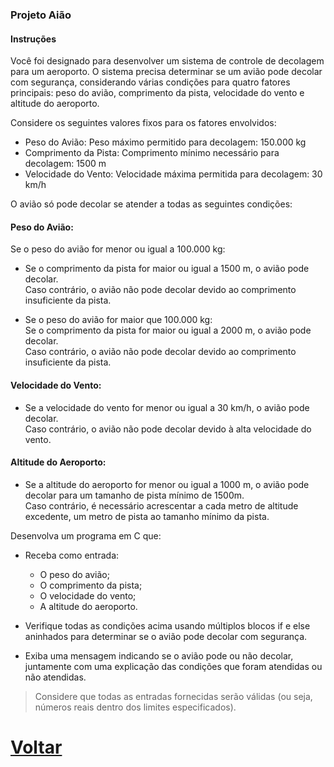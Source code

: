### Projeto Aião

#### Instruções
Você foi designado para desenvolver um sistema de controle de decolagem para um aeroporto. O sistema precisa determinar se um avião pode decolar com segurança, considerando várias condições para quatro fatores principais: peso do avião, comprimento da pista, velocidade do vento e altitude do aeroporto.

Considere os seguintes valores fixos para os fatores envolvidos:

  + Peso do Avião: Peso máximo permitido para decolagem: 150.000 kg
  + Comprimento da Pista: Comprimento mínimo necessário para decolagem: 1500 m
  + Velocidade do Vento: Velocidade máxima permitida para decolagem: 30 km/h<br>

O avião só pode decolar se atender a todas as seguintes condições:

#### Peso do Avião:
Se o peso do avião for menor ou igual a 100.000 kg:

+ Se o comprimento da pista for maior ou igual a 1500 m, o avião pode decolar.<br>
Caso contrário, o avião não pode decolar devido ao comprimento insuficiente da pista.<br>

+ Se o peso do avião for maior que 100.000 kg:<br>
Se o comprimento da pista for maior ou igual a 2000 m, o avião pode decolar.<br>
Caso contrário, o avião não pode decolar devido ao comprimento insuficiente da pista.

#### Velocidade do Vento:
+ Se a velocidade do vento for menor ou igual a 30 km/h, o avião pode decolar.<br>
Caso contrário, o avião não pode decolar devido à alta velocidade do vento.

#### Altitude do Aeroporto:
+ Se a altitude do aeroporto for menor ou igual a 1000 m, o avião pode decolar para um tamanho de pista mínimo de 1500m. <br>
Caso contrário, é necessário acrescentar a cada metro de altitude excedente, um metro de pista ao tamanho mínimo da pista.

Desenvolva um programa em C que:

+ Receba como entrada:
  + O peso do avião;
  + O comprimento da pista;
  + O velocidade do vento;
  + A altitude do aeroporto.

+ Verifique todas as condições acima usando múltiplos blocos if e else aninhados para determinar se o avião pode decolar com segurança.

+ Exiba uma mensagem indicando se o avião pode ou não decolar, juntamente com uma explicação das condições que foram atendidas ou não atendidas.


>Considere que todas as entradas fornecidas serão válidas (ou seja, números reais dentro dos limites especificados).

# [Voltar](../../README.md)